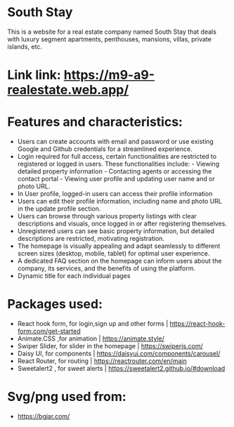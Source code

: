 # South Stay
This is a website for a real estate company named South Stay that deals with luxury segment apartments, penthouses, mansions, villas, private islands, etc.

# Link link: https://m9-a9-realestate.web.app/

# Features and characteristics:
- Users can create accounts with email and password or use existing Google and Github credentials for a streamlined experience.
- Login required for full access, certain functionalities are restricted to registered or logged in users. These functionalities include:
       - Viewing detailed property information
       - Contacting agents or accessing the contact portal
       - Viewing user profile and updating user name and or photo URL.
- In User profile, logged-in users can access their profile information
- Users can edit their profile information, including name and photo URL in the update profile section.
- Users can browse through various property listings with clear descriptions and visuals, once logged in or after registering themselves.
- Unregistered users can see basic property information, but detailed descriptions are restricted, motivating registration.
- The homepage is visually appealing and adapt seamlessly to different screen sizes (desktop, mobile, tablet) for optimal user experience.
- A dedicated FAQ section on the homepage can inform users about the company, its services, and the benefits of using the platform.
- Dynamic title for each individual pages

# Packages used:
- React hook form, for login,sign up and other forms | https://react-hook-form.com/get-started
- Animate.CSS ,for animation | https://animate.style/
- Swiper Slider, for slider in the homepage | https://swiperjs.com/
- Daisy UI, for components | https://daisyui.com/components/carousel/
- React Router, for routing | https://reactrouter.com/en/main
- Sweetalert2 , for sweet alerts | https://sweetalert2.github.io/#download

# Svg/png used from:
- https://bgjar.com/




